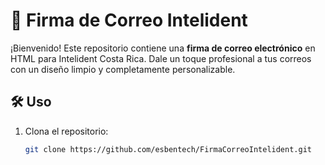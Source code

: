 
# 📧 Firma de Correo Intelident

¡Bienvenido! Este repositorio contiene una **firma de correo electrónico** en HTML para Intelident Costa Rica. Dale un toque profesional a tus correos con un diseño limpio y completamente personalizable.

## 🛠️ Uso

1. Clona el repositorio:
   ```bash
   git clone https://github.com/esbentech/FirmaCorreoIntelident.git

   
